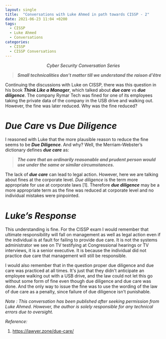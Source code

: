 ```yaml
---
layout: single
title:  "Conversations with Luke Ahmed in path towards CISSP - 2"
date: 2021-06-23 11:04 +0200
tags:
  - CISSP
  - Luke Ahmed
  - Conversations
categories:
  - CISSP
  - CISSP Conversations
---
```


<p align="center"><i>Cyber Security Conversation Series</i></p>

> ***Small technicalities don’t matter till we understand the raison d'être***

Continuing the discussions with Luke on CISSP, there was this question in his book ***Think Like a Manager***, which talked about ***due care*** vs ***due diligence***. The company Rymar Tech was fined for one of its employees taking the private data of the company in the USB drive and walking out. However, the fine was later reduced. Why was the fine reduced?

# *Due Care* vs *Due Diligence*
I reasoned with Luke that the more plausible reason to reduce the fine seems to be ***Due Diligence***.  And why? Well, the Merriam-Webster’s dictionary defines ***due care*** as:

> ***The care that an ordinarily reasonable and prudent person would use under the same or similar circumstances.***

The lack of ***due care*** can lead to legal action. However, here we are talking about fines at the corporate level. *Due diligence* is the term more appropriate for use at corporate laws [1]. Therefore ***due diligence*** may be a more appropriate term as the fine was reduced at corporate level and no individual mistakes were pinpointed.

# *Luke’s Response*
This understanding is fine.  For the CISSP exam I would remember that ultimate responsibility will fall on management as well as legal action even if the individual is at fault for failing to provide due care.  It is not the systems administrator we see on TV testifying at Congressional hearings or TV interviews, it is a senior executive.  It is because the individual did not practice due care that management will still be responsible.  

I would also remember that in the question proper due diligence and due care was practiced at all times.  It's just that they didn't anticipate an employee walking out with a USB drive, and the law could not let this go without some form of fine even though due diligence and due care was done.  And the only way to issue the fine was to use the wording of the law of due care as a penalty, since failure of due diligence isn't punishable.

*Note : This conversation has been published after seeking permission from Luke Ahmed. However, the author is solely responsible for any technical errors due to oversight.*

*Reference:*
1. https://lawyer.zone/due-care/

